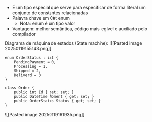 - É um tipo especial que serve para especificar de forma literal um conjunto de constantes relacionadas
- Palavra chave em C#: enum
	- Nota: enum é um tipo valor
- Vantagem: melhor semântica, código mais legível e auxiliado pelo compilador

Diagrama de máquina de estados (State machine):
![[Pasted image 20250119155143.png]]
```
enum OrderStatus : int {
	PendingPayment = 0,
	Processing = 1,
	Shipped = 2,
	Deliverd = 3
}

class Order {
	public int Id { get; set; }
	public DateTime Moment { get; set; }
	public OrderStatus Status { get; set; }
}
```
![[Pasted image 20250119161935.png]]